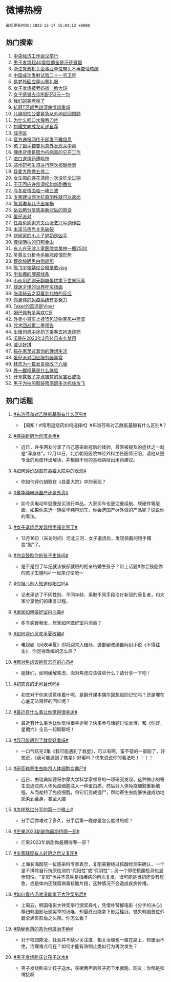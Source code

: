 # 微博热榜

`最后更新时间：2022-12-17 15:04:13 +0800`

## 热门搜索

1. [中央经济工作会议举行](https://m.weibo.cn/search?containerid=100103type%3D1%26t%3D10%26q%3D%23%E4%B8%AD%E5%A4%AE%E7%BB%8F%E6%B5%8E%E5%B7%A5%E4%BD%9C%E4%BC%9A%E8%AE%AE%E4%B8%BE%E8%A1%8C%23&stream_entry_id=51&isnewpage=1&extparam=seat%3D1%26pos%3D0%26c_type%3D51%26cate%3D10103%26dgr%3D0%26filter_type%3Drealtimehot%26display_time%3D1671260651%26pre_seqid%3D16712606519340187049196&luicode=10000011&lfid=106003type%253D25%2526t%253D3%2526disable_hot%253D1%2526filter_type%253Drealtimehot)
1. [男子发烧超40度脸部全是汗还冒烟](https://m.weibo.cn/search?containerid=100103type%3D1%26t%3D10%26q%3D%23%E7%94%B7%E5%AD%90%E5%8F%91%E7%83%A7%E8%B6%8540%E5%BA%A6%E8%84%B8%E9%83%A8%E5%85%A8%E6%98%AF%E6%B1%97%E8%BF%98%E5%86%92%E7%83%9F%23&stream_entry_id=31&isnewpage=1&extparam=seat%3D1%26dgr%3D0%26filter_type%3Drealtimehot%26q%3D%2523%25E7%2594%25B7%25E5%25AD%2590%25E5%258F%2591%25E7%2583%25A7%25E8%25B6%258540%25E5%25BA%25A6%25E8%2584%25B8%25E9%2583%25A8%25E5%2585%25A8%25E6%2598%25AF%25E6%25B1%2597%25E8%25BF%2598%25E5%2586%2592%25E7%2583%259F%2523%26flag%3D2%26lcate%3D5001%26pos%3D0%26band_rank%3D1%26c_type%3D31%26cate%3D5001%26realpos%3D1%26display_time%3D1671260651%26pre_seqid%3D16712606519340187049196&luicode=10000011&lfid=106003type%253D25%2526t%253D3%2526disable_hot%253D1%2526filter_type%253Drealtimehot)
1. [浙江党政机关企事业单位带头不再查验核酸](https://m.weibo.cn/search?containerid=100103type%3D1%26t%3D10%26q%3D%23%E6%B5%99%E6%B1%9F%E5%85%9A%E6%94%BF%E6%9C%BA%E5%85%B3%E4%BC%81%E4%BA%8B%E4%B8%9A%E5%8D%95%E4%BD%8D%E5%B8%A6%E5%A4%B4%E4%B8%8D%E5%86%8D%E6%9F%A5%E9%AA%8C%E6%A0%B8%E9%85%B8%23&stream_entry_id=31&isnewpage=1&extparam=seat%3D1%26dgr%3D0%26filter_type%3Drealtimehot%26q%3D%2523%25E6%25B5%2599%25E6%25B1%259F%25E5%2585%259A%25E6%2594%25BF%25E6%259C%25BA%25E5%2585%25B3%25E4%25BC%2581%25E4%25BA%258B%25E4%25B8%259A%25E5%258D%2595%25E4%25BD%258D%25E5%25B8%25A6%25E5%25A4%25B4%25E4%25B8%258D%25E5%2586%258D%25E6%259F%25A5%25E9%25AA%258C%25E6%25A0%25B8%25E9%2585%25B8%2523%26flag%3D1%26lcate%3D5001%26pos%3D1%26band_rank%3D2%26c_type%3D31%26cate%3D5001%26realpos%3D2%26display_time%3D1671260651%26pre_seqid%3D16712606519340187049196&luicode=10000011&lfid=106003type%253D25%2526t%253D3%2526disable_hot%253D1%2526filter_type%253Drealtimehot)
1. [中国成功发射试验二十一号卫星](https://m.weibo.cn/search?containerid=100103type%3D1%26t%3D10%26q%3D%23%E4%B8%AD%E5%9B%BD%E6%88%90%E5%8A%9F%E5%8F%91%E5%B0%84%E8%AF%95%E9%AA%8C%E4%BA%8C%E5%8D%81%E4%B8%80%E5%8F%B7%E5%8D%AB%E6%98%9F%23&stream_entry_id=31&isnewpage=1&extparam=seat%3D1%26dgr%3D0%26filter_type%3Drealtimehot%26q%3D%2523%25E4%25B8%25AD%25E5%259B%25BD%25E6%2588%2590%25E5%258A%259F%25E5%258F%2591%25E5%25B0%2584%25E8%25AF%2595%25E9%25AA%258C%25E4%25BA%258C%25E5%258D%2581%25E4%25B8%2580%25E5%258F%25B7%25E5%258D%25AB%25E6%2598%259F%2523%26flag%3D0%26lcate%3D5001%26pos%3D2%26band_rank%3D3%26c_type%3D31%26cate%3D5001%26realpos%3D3%26display_time%3D1671260651%26pre_seqid%3D16712606519340187049196&luicode=10000011&lfid=106003type%253D25%2526t%253D3%2526disable_hot%253D1%2526filter_type%253Drealtimehot)
1. [易梦玲回应穿山寨礼服](https://m.weibo.cn/search?containerid=100103type%3D1%26t%3D10%26q%3D%23%E6%98%93%E6%A2%A6%E7%8E%B2%E5%9B%9E%E5%BA%94%E7%A9%BF%E5%B1%B1%E5%AF%A8%E7%A4%BC%E6%9C%8D%23&stream_entry_id=31&isnewpage=1&extparam=seat%3D1%26dgr%3D0%26filter_type%3Drealtimehot%26q%3D%2523%25E6%2598%2593%25E6%25A2%25A6%25E7%258E%25B2%25E5%259B%259E%25E5%25BA%2594%25E7%25A9%25BF%25E5%25B1%25B1%25E5%25AF%25A8%25E7%25A4%25BC%25E6%259C%258D%2523%26flag%3D1%26lcate%3D5001%26pos%3D3%26band_rank%3D4%26c_type%3D31%26cate%3D5001%26realpos%3D4%26display_time%3D1671260651%26pre_seqid%3D16712606519340187049196&luicode=10000011&lfid=106003type%253D25%2526t%253D3%2526disable_hot%253D1%2526filter_type%253Drealtimehot)
1. [女子发烧被老妈摊一脸大饼](https://m.weibo.cn/search?containerid=100103type%3D1%26t%3D10%26q%3D%23%E5%A5%B3%E5%AD%90%E5%8F%91%E7%83%A7%E8%A2%AB%E8%80%81%E5%A6%88%E6%91%8A%E4%B8%80%E8%84%B8%E5%A4%A7%E9%A5%BC%23&stream_entry_id=31&isnewpage=1&extparam=seat%3D1%26dgr%3D0%26filter_type%3Drealtimehot%26q%3D%2523%25E5%25A5%25B3%25E5%25AD%2590%25E5%258F%2591%25E7%2583%25A7%25E8%25A2%25AB%25E8%2580%2581%25E5%25A6%2588%25E6%2591%258A%25E4%25B8%2580%25E8%2584%25B8%25E5%25A4%25A7%25E9%25A5%25BC%2523%26flag%3D0%26lcate%3D5001%26pos%3D4%26band_rank%3D5%26c_type%3D31%26cate%3D5001%26realpos%3D5%26display_time%3D1671260651%26pre_seqid%3D16712606519340187049196&luicode=10000011&lfid=106003type%253D25%2526t%253D3%2526disable_hot%253D1%2526filter_type%253Drealtimehot)
1. [女子感冒去诊所配药2元一包](https://m.weibo.cn/search?containerid=100103type%3D1%26t%3D10%26q%3D%23%E5%A5%B3%E5%AD%90%E6%84%9F%E5%86%92%E5%8E%BB%E8%AF%8A%E6%89%80%E9%85%8D%E8%8D%AF2%E5%85%83%E4%B8%80%E5%8C%85%23&stream_entry_id=31&isnewpage=1&extparam=seat%3D1%26dgr%3D0%26filter_type%3Drealtimehot%26q%3D%2523%25E5%25A5%25B3%25E5%25AD%2590%25E6%2584%259F%25E5%2586%2592%25E5%258E%25BB%25E8%25AF%258A%25E6%2589%2580%25E9%2585%258D%25E8%258D%25AF2%25E5%2585%2583%25E4%25B8%2580%25E5%258C%2585%2523%26flag%3D1%26lcate%3D5001%26pos%3D5%26band_rank%3D6%26c_type%3D31%26cate%3D5001%26realpos%3D6%26display_time%3D1671260651%26pre_seqid%3D16712606519340187049196&luicode=10000011&lfid=106003type%253D25%2526t%253D3%2526disable_hot%253D1%2526filter_type%253Drealtimehot)
1. [我们的美老嗲了](https://m.weibo.cn/search?containerid=100103type%3D1%26t%3D10%26q%3D%23%E6%88%91%E4%BB%AC%E7%9A%84%E7%BE%8E%E8%80%81%E5%97%B2%E4%BA%86%23&stream_entry_id=31&isnewpage=1&extparam=seat%3D1%26dgr%3D0%26adid%3D175261%26filter_type%3Drealtimehot%26q%3D%2523%25E6%2588%2591%25E4%25BB%25AC%25E7%259A%2584%25E7%25BE%258E%25E8%2580%2581%25E5%2597%25B2%25E4%25BA%2586%2523%26lcate%3D5001%26pos%3D6%26band_rank%3D7%26c_type%3D31%26topic_ad%3D1%26cate%3D5001%26display_time%3D1671260651%26pre_seqid%3D16712606519340187049196&luicode=10000011&lfid=106003type%253D25%2526t%253D3%2526disable_hot%253D1%2526filter_type%253Drealtimehot)
1. [抗原T区颜色越深病情越重吗](https://m.weibo.cn/search?containerid=100103type%3D1%26t%3D10%26q%3D%23%E6%8A%97%E5%8E%9FT%E5%8C%BA%E9%A2%9C%E8%89%B2%E8%B6%8A%E6%B7%B1%E7%97%85%E6%83%85%E8%B6%8A%E9%87%8D%E5%90%97%23&stream_entry_id=31&isnewpage=1&extparam=seat%3D1%26dgr%3D0%26filter_type%3Drealtimehot%26q%3D%2523%25E6%258A%2597%25E5%258E%259FT%25E5%258C%25BA%25E9%25A2%259C%25E8%2589%25B2%25E8%25B6%258A%25E6%25B7%25B1%25E7%2597%2585%25E6%2583%2585%25E8%25B6%258A%25E9%2587%258D%25E5%2590%2597%2523%26flag%3D1%26lcate%3D5001%26pos%3D7%26band_rank%3D7%26c_type%3D31%26cate%3D5001%26realpos%3D7%26display_time%3D1671260651%26pre_seqid%3D16712606519340187049196&luicode=10000011&lfid=106003type%253D25%2526t%253D3%2526disable_hot%253D1%2526filter_type%253Drealtimehot)
1. [儿媳阳性公婆紧急从外地赶回照顾](https://m.weibo.cn/search?containerid=100103type%3D1%26t%3D10%26q%3D%23%E5%84%BF%E5%AA%B3%E9%98%B3%E6%80%A7%E5%85%AC%E5%A9%86%E7%B4%A7%E6%80%A5%E4%BB%8E%E5%A4%96%E5%9C%B0%E8%B5%B6%E5%9B%9E%E7%85%A7%E9%A1%BE%23&stream_entry_id=31&isnewpage=1&extparam=seat%3D1%26dgr%3D0%26filter_type%3Drealtimehot%26q%3D%2523%25E5%2584%25BF%25E5%25AA%25B3%25E9%2598%25B3%25E6%2580%25A7%25E5%2585%25AC%25E5%25A9%2586%25E7%25B4%25A7%25E6%2580%25A5%25E4%25BB%258E%25E5%25A4%2596%25E5%259C%25B0%25E8%25B5%25B6%25E5%259B%259E%25E7%2585%25A7%25E9%25A1%25BE%2523%26flag%3D2%26lcate%3D5001%26pos%3D8%26band_rank%3D8%26c_type%3D31%26cate%3D5001%26realpos%3D8%26display_time%3D1671260651%26pre_seqid%3D16712606519340187049196&luicode=10000011&lfid=106003type%253D25%2526t%253D3%2526disable_hot%253D1%2526filter_type%253Drealtimehot)
1. [为什么咽口水像吞刀片](https://m.weibo.cn/search?containerid=100103type%3D1%26t%3D10%26q%3D%23%E4%B8%BA%E4%BB%80%E4%B9%88%E5%92%BD%E5%8F%A3%E6%B0%B4%E5%83%8F%E5%90%9E%E5%88%80%E7%89%87%23&stream_entry_id=31&isnewpage=1&extparam=seat%3D1%26dgr%3D0%26filter_type%3Drealtimehot%26q%3D%2523%25E4%25B8%25BA%25E4%25BB%2580%25E4%25B9%2588%25E5%2592%25BD%25E5%258F%25A3%25E6%25B0%25B4%25E5%2583%258F%25E5%2590%259E%25E5%2588%2580%25E7%2589%2587%2523%26flag%3D2%26lcate%3D5001%26pos%3D9%26band_rank%3D9%26c_type%3D31%26cate%3D5001%26realpos%3D9%26display_time%3D1671260651%26pre_seqid%3D16712606519340187049196&luicode=10000011&lfid=106003type%253D25%2526t%253D3%2526disable_hot%253D1%2526filter_type%253Drealtimehot)
1. [刘耀文向成龙毛遂自荐](https://m.weibo.cn/search?containerid=100103type%3D1%26t%3D10%26q%3D%23%E5%88%98%E8%80%80%E6%96%87%E5%90%91%E6%88%90%E9%BE%99%E6%AF%9B%E9%81%82%E8%87%AA%E8%8D%90%23&stream_entry_id=31&isnewpage=1&extparam=seat%3D1%26dgr%3D0%26filter_type%3Drealtimehot%26q%3D%2523%25E5%2588%2598%25E8%2580%2580%25E6%2596%2587%25E5%2590%2591%25E6%2588%2590%25E9%25BE%2599%25E6%25AF%259B%25E9%2581%2582%25E8%2587%25AA%25E8%258D%2590%2523%26flag%3D1%26lcate%3D5001%26pos%3D10%26band_rank%3D10%26c_type%3D31%26cate%3D5001%26realpos%3D10%26display_time%3D1671260651%26pre_seqid%3D16712606519340187049196&luicode=10000011&lfid=106003type%253D25%2526t%253D3%2526disable_hot%253D1%2526filter_type%253Drealtimehot)
1. [成华区](https://m.weibo.cn/search?containerid=100103type%3D1%26t%3D10%26q%3D%23%E6%88%90%E5%8D%8E%E5%8C%BA%23&stream_entry_id=31&isnewpage=1&extparam=seat%3D1%26dgr%3D0%26filter_type%3Drealtimehot%26q%3D%2523%25E6%2588%2590%25E5%258D%258E%25E5%258C%25BA%2523%26flag%3D2%26lcate%3D5001%26pos%3D11%26band_rank%3D11%26c_type%3D31%26cate%3D5001%26realpos%3D11%26display_time%3D1671260651%26pre_seqid%3D16712606519340187049196&luicode=10000011&lfid=106003type%253D25%2526t%253D3%2526disable_hot%253D1%2526filter_type%253Drealtimehot)
1. [官方通报网传干部发不雅信息](https://m.weibo.cn/search?containerid=100103type%3D1%26t%3D10%26q%3D%23%E5%AE%98%E6%96%B9%E9%80%9A%E6%8A%A5%E7%BD%91%E4%BC%A0%E5%B9%B2%E9%83%A8%E5%8F%91%E4%B8%8D%E9%9B%85%E4%BF%A1%E6%81%AF%23&stream_entry_id=31&isnewpage=1&extparam=seat%3D1%26dgr%3D0%26filter_type%3Drealtimehot%26q%3D%2523%25E5%25AE%2598%25E6%2596%25B9%25E9%2580%259A%25E6%258A%25A5%25E7%25BD%2591%25E4%25BC%25A0%25E5%25B9%25B2%25E9%2583%25A8%25E5%258F%2591%25E4%25B8%258D%25E9%259B%2585%25E4%25BF%25A1%25E6%2581%25AF%2523%26flag%3D0%26lcate%3D5001%26pos%3D12%26band_rank%3D12%26c_type%3D31%26cate%3D5001%26realpos%3D12%26display_time%3D1671260651%26pre_seqid%3D16712606519340187049196&luicode=10000011&lfid=106003type%253D25%2526t%253D3%2526disable_hot%253D1%2526filter_type%253Drealtimehot)
1. [孩子银手镯变色意外发现汞中毒](https://m.weibo.cn/search?containerid=100103type%3D1%26t%3D10%26q%3D%23%E5%AD%A9%E5%AD%90%E9%93%B6%E6%89%8B%E9%95%AF%E5%8F%98%E8%89%B2%E6%84%8F%E5%A4%96%E5%8F%91%E7%8E%B0%E6%B1%9E%E4%B8%AD%E6%AF%92%23&stream_entry_id=31&isnewpage=1&extparam=seat%3D1%26dgr%3D0%26filter_type%3Drealtimehot%26q%3D%2523%25E5%25AD%25A9%25E5%25AD%2590%25E9%2593%25B6%25E6%2589%258B%25E9%2595%25AF%25E5%258F%2598%25E8%2589%25B2%25E6%2584%258F%25E5%25A4%2596%25E5%258F%2591%25E7%258E%25B0%25E6%25B1%259E%25E4%25B8%25AD%25E6%25AF%2592%2523%26flag%3D1%26lcate%3D5001%26pos%3D13%26band_rank%3D13%26c_type%3D31%26cate%3D5001%26realpos%3D13%26display_time%3D1671260651%26pre_seqid%3D16712606519340187049196&luicode=10000011&lfid=106003type%253D25%2526t%253D3%2526disable_hot%253D1%2526filter_type%253Drealtimehot)
1. [腰疼背疼是因为抗病毒的它在工作](https://m.weibo.cn/search?containerid=100103type%3D1%26t%3D10%26q%3D%23%E8%85%B0%E7%96%BC%E8%83%8C%E7%96%BC%E6%98%AF%E5%9B%A0%E4%B8%BA%E6%8A%97%E7%97%85%E6%AF%92%E7%9A%84%E5%AE%83%E5%9C%A8%E5%B7%A5%E4%BD%9C%23&stream_entry_id=31&isnewpage=1&extparam=seat%3D1%26dgr%3D0%26filter_type%3Drealtimehot%26q%3D%2523%25E8%2585%25B0%25E7%2596%25BC%25E8%2583%258C%25E7%2596%25BC%25E6%2598%25AF%25E5%259B%25A0%25E4%25B8%25BA%25E6%258A%2597%25E7%2597%2585%25E6%25AF%2592%25E7%259A%2584%25E5%25AE%2583%25E5%259C%25A8%25E5%25B7%25A5%25E4%25BD%259C%2523%26flag%3D0%26lcate%3D5001%26pos%3D14%26band_rank%3D14%26c_type%3D31%26cate%3D5001%26realpos%3D14%26display_time%3D1671260651%26pre_seqid%3D16712606519340187049196&luicode=10000011&lfid=106003type%253D25%2526t%253D3%2526disable_hot%253D1%2526filter_type%253Drealtimehot)
1. [进口退烧药遭哄抢](https://m.weibo.cn/search?containerid=100103type%3D1%26t%3D10%26q%3D%23%E8%BF%9B%E5%8F%A3%E9%80%80%E7%83%A7%E8%8D%AF%E9%81%AD%E5%93%84%E6%8A%A2%23&stream_entry_id=31&isnewpage=1&extparam=seat%3D1%26dgr%3D0%26filter_type%3Drealtimehot%26q%3D%2523%25E8%25BF%259B%25E5%258F%25A3%25E9%2580%2580%25E7%2583%25A7%25E8%258D%25AF%25E9%2581%25AD%25E5%2593%2584%25E6%258A%25A2%2523%26flag%3D0%26lcate%3D5001%26pos%3D15%26band_rank%3D15%26c_type%3D31%26cate%3D5001%26realpos%3D15%26display_time%3D1671260651%26pre_seqid%3D16712606519340187049196&luicode=10000011&lfid=106003type%253D25%2526t%253D3%2526disable_hot%253D1%2526filter_type%253Drealtimehot)
1. [郑州研考生须进行两次核酸检测](https://m.weibo.cn/search?containerid=100103type%3D1%26t%3D10%26q%3D%23%E9%83%91%E5%B7%9E%E7%A0%94%E8%80%83%E7%94%9F%E9%A1%BB%E8%BF%9B%E8%A1%8C%E4%B8%A4%E6%AC%A1%E6%A0%B8%E9%85%B8%E6%A3%80%E6%B5%8B%23&stream_entry_id=31&isnewpage=1&extparam=seat%3D1%26dgr%3D0%26filter_type%3Drealtimehot%26q%3D%2523%25E9%2583%2591%25E5%25B7%259E%25E7%25A0%2594%25E8%2580%2583%25E7%2594%259F%25E9%25A1%25BB%25E8%25BF%259B%25E8%25A1%258C%25E4%25B8%25A4%25E6%25AC%25A1%25E6%25A0%25B8%25E9%2585%25B8%25E6%25A3%2580%25E6%25B5%258B%2523%26flag%3D1%26lcate%3D5001%26pos%3D16%26band_rank%3D16%26c_type%3D31%26cate%3D5001%26realpos%3D16%26display_time%3D1671260651%26pre_seqid%3D16712606519340187049196&luicode=10000011&lfid=106003type%253D25%2526t%253D3%2526disable_hot%253D1%2526filter_type%253Drealtimehot)
1. [县委大院做五休二](https://m.weibo.cn/search?containerid=100103type%3D1%26t%3D10%26q%3D%23%E5%8E%BF%E5%A7%94%E5%A4%A7%E9%99%A2%E5%81%9A%E4%BA%94%E4%BC%91%E4%BA%8C%23&stream_entry_id=31&isnewpage=1&extparam=seat%3D1%26dgr%3D0%26filter_type%3Drealtimehot%26q%3D%2523%25E5%258E%25BF%25E5%25A7%2594%25E5%25A4%25A7%25E9%2599%25A2%25E5%2581%259A%25E4%25BA%2594%25E4%25BC%2591%25E4%25BA%258C%2523%26flag%3D0%26lcate%3D5001%26pos%3D17%26band_rank%3D17%26c_type%3D31%26cate%3D5001%26realpos%3D17%26display_time%3D1671260651%26pre_seqid%3D16712606519340187049196&luicode=10000011&lfid=106003type%253D25%2526t%253D3%2526disable_hot%253D1%2526filter_type%253Drealtimehot)
1. [女生囤的连花清瘟一次没吃全过期](https://m.weibo.cn/search?containerid=100103type%3D1%26t%3D10%26q%3D%23%E5%A5%B3%E7%94%9F%E5%9B%A4%E7%9A%84%E8%BF%9E%E8%8A%B1%E6%B8%85%E7%98%9F%E4%B8%80%E6%AC%A1%E6%B2%A1%E5%90%83%E5%85%A8%E8%BF%87%E6%9C%9F%23&stream_entry_id=31&isnewpage=1&extparam=seat%3D1%26dgr%3D0%26filter_type%3Drealtimehot%26q%3D%2523%25E5%25A5%25B3%25E7%2594%259F%25E5%259B%25A4%25E7%259A%2584%25E8%25BF%259E%25E8%258A%25B1%25E6%25B8%2585%25E7%2598%259F%25E4%25B8%2580%25E6%25AC%25A1%25E6%25B2%25A1%25E5%2590%2583%25E5%2585%25A8%25E8%25BF%2587%25E6%259C%259F%2523%26flag%3D2%26lcate%3D5001%26pos%3D18%26band_rank%3D18%26c_type%3D31%26cate%3D5001%26realpos%3D18%26display_time%3D1671260651%26pre_seqid%3D16712606519340187049196&luicode=10000011&lfid=106003type%253D25%2526t%253D3%2526disable_hot%253D1%2526filter_type%253Drealtimehot)
1. [于正回应许凯谭松韵新剧番位](https://m.weibo.cn/search?containerid=100103type%3D1%26t%3D10%26q%3D%23%E4%BA%8E%E6%AD%A3%E5%9B%9E%E5%BA%94%E8%AE%B8%E5%87%AF%E8%B0%AD%E6%9D%BE%E9%9F%B5%E6%96%B0%E5%89%A7%E7%95%AA%E4%BD%8D%23&stream_entry_id=31&isnewpage=1&extparam=seat%3D1%26dgr%3D0%26filter_type%3Drealtimehot%26q%3D%2523%25E4%25BA%258E%25E6%25AD%25A3%25E5%259B%259E%25E5%25BA%2594%25E8%25AE%25B8%25E5%2587%25AF%25E8%25B0%25AD%25E6%259D%25BE%25E9%259F%25B5%25E6%2596%25B0%25E5%2589%25A7%25E7%2595%25AA%25E4%25BD%258D%2523%26flag%3D0%26lcate%3D5001%26pos%3D19%26band_rank%3D19%26c_type%3D31%26cate%3D5001%26realpos%3D19%26display_time%3D1671260651%26pre_seqid%3D16712606519340187049196&luicode=10000011&lfid=106003type%253D25%2526t%253D3%2526disable_hot%253D1%2526filter_type%253Drealtimehot)
1. [今冬疫情面临一峰三波](https://m.weibo.cn/search?containerid=100103type%3D1%26t%3D10%26q%3D%23%E4%BB%8A%E5%86%AC%E7%96%AB%E6%83%85%E9%9D%A2%E4%B8%B4%E4%B8%80%E5%B3%B0%E4%B8%89%E6%B3%A2%23&stream_entry_id=31&isnewpage=1&extparam=seat%3D1%26dgr%3D0%26filter_type%3Drealtimehot%26q%3D%2523%25E4%25BB%258A%25E5%2586%25AC%25E7%2596%25AB%25E6%2583%2585%25E9%259D%25A2%25E4%25B8%25B4%25E4%25B8%2580%25E5%25B3%25B0%25E4%25B8%2589%25E6%25B3%25A2%2523%26flag%3D1%26lcate%3D5001%26pos%3D20%26band_rank%3D20%26c_type%3D31%26cate%3D5001%26realpos%3D20%26display_time%3D1671260651%26pre_seqid%3D16712606519340187049196&luicode=10000011&lfid=106003type%253D25%2526t%253D3%2526disable_hot%253D1%2526filter_type%253Drealtimehot)
1. [专家建议两次抗原阴性就可以返岗](https://m.weibo.cn/search?containerid=100103type%3D1%26t%3D10%26q%3D%23%E4%B8%93%E5%AE%B6%E5%BB%BA%E8%AE%AE%E4%B8%A4%E6%AC%A1%E6%8A%97%E5%8E%9F%E9%98%B4%E6%80%A7%E5%B0%B1%E5%8F%AF%E4%BB%A5%E8%BF%94%E5%B2%97%23&stream_entry_id=31&isnewpage=1&extparam=seat%3D1%26dgr%3D0%26filter_type%3Drealtimehot%26q%3D%2523%25E4%25B8%2593%25E5%25AE%25B6%25E5%25BB%25BA%25E8%25AE%25AE%25E4%25B8%25A4%25E6%25AC%25A1%25E6%258A%2597%25E5%258E%259F%25E9%2598%25B4%25E6%2580%25A7%25E5%25B0%25B1%25E5%258F%25AF%25E4%25BB%25A5%25E8%25BF%2594%25E5%25B2%2597%2523%26flag%3D0%26lcate%3D5001%26pos%3D21%26band_rank%3D21%26c_type%3D31%26cate%3D5001%26realpos%3D21%26display_time%3D1671260651%26pre_seqid%3D16712606519340187049196&luicode=10000011&lfid=106003type%253D25%2526t%253D3%2526disable_hot%253D1%2526filter_type%253Drealtimehot)
1. [陈慧琳与儿子出车祸](https://m.weibo.cn/search?containerid=100103type%3D1%26t%3D10%26q%3D%23%E9%99%88%E6%85%A7%E7%90%B3%E4%B8%8E%E5%84%BF%E5%AD%90%E5%87%BA%E8%BD%A6%E7%A5%B8%23&stream_entry_id=31&isnewpage=1&extparam=seat%3D1%26dgr%3D0%26filter_type%3Drealtimehot%26q%3D%2523%25E9%2599%2588%25E6%2585%25A7%25E7%2590%25B3%25E4%25B8%258E%25E5%2584%25BF%25E5%25AD%2590%25E5%2587%25BA%25E8%25BD%25A6%25E7%25A5%25B8%2523%26flag%3D2%26lcate%3D5001%26pos%3D22%26band_rank%3D22%26c_type%3D31%26cate%3D5001%26realpos%3D22%26display_time%3D1671260651%26pre_seqid%3D16712606519340187049196&luicode=10000011&lfid=106003type%253D25%2526t%253D3%2526disable_hot%253D1%2526filter_type%253Drealtimehot)
1. [岳云鹏分享感染新冠后的感受](https://m.weibo.cn/search?containerid=100103type%3D1%26t%3D10%26q%3D%23%E5%B2%B3%E4%BA%91%E9%B9%8F%E5%88%86%E4%BA%AB%E6%84%9F%E6%9F%93%E6%96%B0%E5%86%A0%E5%90%8E%E7%9A%84%E6%84%9F%E5%8F%97%23&stream_entry_id=31&isnewpage=1&extparam=seat%3D1%26dgr%3D0%26filter_type%3Drealtimehot%26q%3D%2523%25E5%25B2%25B3%25E4%25BA%2591%25E9%25B9%258F%25E5%2588%2586%25E4%25BA%25AB%25E6%2584%259F%25E6%259F%2593%25E6%2596%25B0%25E5%2586%25A0%25E5%2590%258E%25E7%259A%2584%25E6%2584%259F%25E5%258F%2597%2523%26flag%3D0%26lcate%3D5001%26pos%3D23%26band_rank%3D23%26c_type%3D31%26cate%3D5001%26realpos%3D23%26display_time%3D1671260651%26pre_seqid%3D16712606519340187049196&luicode=10000011&lfid=106003type%253D25%2526t%253D3%2526disable_hot%253D1%2526filter_type%253Drealtimehot)
1. [蛋仔派对](https://m.weibo.cn/search?containerid=100103type%3D1%26t%3D10%26q%3D%E8%9B%8B%E4%BB%94%E6%B4%BE%E5%AF%B9&stream_entry_id=31&isnewpage=1&extparam=seat%3D1%26dgr%3D0%26filter_type%3Drealtimehot%26q%3D%25E8%259B%258B%25E4%25BB%2594%25E6%25B4%25BE%25E5%25AF%25B9%26flag%3D0%26lcate%3D5001%26pos%3D24%26band_rank%3D24%26c_type%3D31%26cate%3D5001%26realpos%3D24%26display_time%3D1671260651%26pre_seqid%3D16712606519340187049196&luicode=10000011&lfid=106003type%253D25%2526t%253D3%2526disable_hot%253D1%2526filter_type%253Drealtimehot)
1. [任嘉伦感谢方文山张艺兴写词作曲](https://m.weibo.cn/search?containerid=100103type%3D1%26t%3D10%26q%3D%23%E4%BB%BB%E5%98%89%E4%BC%A6%E6%84%9F%E8%B0%A2%E6%96%B9%E6%96%87%E5%B1%B1%E5%BC%A0%E8%89%BA%E5%85%B4%E5%86%99%E8%AF%8D%E4%BD%9C%E6%9B%B2%23&stream_entry_id=31&isnewpage=1&extparam=seat%3D1%26dgr%3D0%26filter_type%3Drealtimehot%26q%3D%2523%25E4%25BB%25BB%25E5%2598%2589%25E4%25BC%25A6%25E6%2584%259F%25E8%25B0%25A2%25E6%2596%25B9%25E6%2596%2587%25E5%25B1%25B1%25E5%25BC%25A0%25E8%2589%25BA%25E5%2585%25B4%25E5%2586%2599%25E8%25AF%258D%25E4%25BD%259C%25E6%259B%25B2%2523%26flag%3D0%26lcate%3D5001%26pos%3D25%26band_rank%3D25%26c_type%3D31%26cate%3D5001%26realpos%3D25%26display_time%3D1671260651%26pre_seqid%3D16712606519340187049196&luicode=10000011&lfid=106003type%253D25%2526t%253D3%2526disable_hot%253D1%2526filter_type%253Drealtimehot)
1. [本泽马德尚关系破裂](https://m.weibo.cn/search?containerid=100103type%3D1%26t%3D10%26q%3D%23%E6%9C%AC%E6%B3%BD%E9%A9%AC%E5%BE%B7%E5%B0%9A%E5%85%B3%E7%B3%BB%E7%A0%B4%E8%A3%82%23&stream_entry_id=31&isnewpage=1&extparam=seat%3D1%26dgr%3D0%26filter_type%3Drealtimehot%26q%3D%2523%25E6%259C%25AC%25E6%25B3%25BD%25E9%25A9%25AC%25E5%25BE%25B7%25E5%25B0%259A%25E5%2585%25B3%25E7%25B3%25BB%25E7%25A0%25B4%25E8%25A3%2582%2523%26flag%3D0%26lcate%3D5001%26pos%3D26%26band_rank%3D26%26c_type%3D31%26cate%3D5001%26realpos%3D26%26display_time%3D1671260651%26pre_seqid%3D16712606519340187049196&luicode=10000011&lfid=106003type%253D25%2526t%253D3%2526disable_hot%253D1%2526filter_type%253Drealtimehot)
1. [财阀家的小儿子奶奶是凶手](https://m.weibo.cn/search?containerid=100103type%3D1%26t%3D10%26q%3D%23%E8%B4%A2%E9%98%80%E5%AE%B6%E7%9A%84%E5%B0%8F%E5%84%BF%E5%AD%90%E5%A5%B6%E5%A5%B6%E6%98%AF%E5%87%B6%E6%89%8B%23&stream_entry_id=31&isnewpage=1&extparam=seat%3D1%26dgr%3D0%26filter_type%3Drealtimehot%26q%3D%2523%25E8%25B4%25A2%25E9%2598%2580%25E5%25AE%25B6%25E7%259A%2584%25E5%25B0%258F%25E5%2584%25BF%25E5%25AD%2590%25E5%25A5%25B6%25E5%25A5%25B6%25E6%2598%25AF%25E5%2587%25B6%25E6%2589%258B%2523%26flag%3D0%26lcate%3D5001%26pos%3D27%26band_rank%3D27%26c_type%3D31%26cate%3D5001%26realpos%3D27%26display_time%3D1671260651%26pre_seqid%3D16712606519340187049196&luicode=10000011&lfid=106003type%253D25%2526t%253D3%2526disable_hot%253D1%2526filter_type%253Drealtimehot)
1. [龚俊晒拍的日照金山](https://m.weibo.cn/search?containerid=100103type%3D1%26t%3D10%26q%3D%23%E9%BE%9A%E4%BF%8A%E6%99%92%E6%8B%8D%E7%9A%84%E6%97%A5%E7%85%A7%E9%87%91%E5%B1%B1%23&stream_entry_id=31&isnewpage=1&extparam=seat%3D1%26dgr%3D0%26filter_type%3Drealtimehot%26q%3D%2523%25E9%25BE%259A%25E4%25BF%258A%25E6%2599%2592%25E6%258B%258D%25E7%259A%2584%25E6%2597%25A5%25E7%2585%25A7%25E9%2587%2591%25E5%25B1%25B1%2523%26flag%3D1%26lcate%3D5001%26pos%3D28%26band_rank%3D28%26c_type%3D31%26cate%3D5001%26realpos%3D28%26display_time%3D1671260651%26pre_seqid%3D16712606519340187049196&luicode=10000011&lfid=106003type%253D25%2526t%253D3%2526disable_hot%253D1%2526filter_type%253Drealtimehot)
1. [有人在天津儿童医院卖美林一瓶2500](https://m.weibo.cn/search?containerid=100103type%3D1%26t%3D10%26q%3D%23%E6%9C%89%E4%BA%BA%E5%9C%A8%E5%A4%A9%E6%B4%A5%E5%84%BF%E7%AB%A5%E5%8C%BB%E9%99%A2%E5%8D%96%E7%BE%8E%E6%9E%97%E4%B8%80%E7%93%B62500%23&stream_entry_id=31&isnewpage=1&extparam=seat%3D1%26dgr%3D0%26filter_type%3Drealtimehot%26q%3D%2523%25E6%259C%2589%25E4%25BA%25BA%25E5%259C%25A8%25E5%25A4%25A9%25E6%25B4%25A5%25E5%2584%25BF%25E7%25AB%25A5%25E5%258C%25BB%25E9%2599%25A2%25E5%258D%2596%25E7%25BE%258E%25E6%259E%2597%25E4%25B8%2580%25E7%2593%25B62500%2523%26flag%3D1%26lcate%3D5001%26pos%3D29%26band_rank%3D29%26c_type%3D31%26cate%3D5001%26realpos%3D29%26display_time%3D1671260651%26pre_seqid%3D16712606519340187049196&luicode=10000011&lfid=106003type%253D25%2526t%253D3%2526disable_hot%253D1%2526filter_type%253Drealtimehot)
1. [吴尊友分析今冬新冠疫情形势](https://m.weibo.cn/search?containerid=100103type%3D1%26t%3D10%26q%3D%23%E5%90%B4%E5%B0%8A%E5%8F%8B%E5%88%86%E6%9E%90%E4%BB%8A%E5%86%AC%E6%96%B0%E5%86%A0%E7%96%AB%E6%83%85%E5%BD%A2%E5%8A%BF%23&stream_entry_id=31&isnewpage=1&extparam=seat%3D1%26dgr%3D0%26filter_type%3Drealtimehot%26q%3D%2523%25E5%2590%25B4%25E5%25B0%258A%25E5%258F%258B%25E5%2588%2586%25E6%259E%2590%25E4%25BB%258A%25E5%2586%25AC%25E6%2596%25B0%25E5%2586%25A0%25E7%2596%25AB%25E6%2583%2585%25E5%25BD%25A2%25E5%258A%25BF%2523%26flag%3D1%26lcate%3D5001%26pos%3D30%26band_rank%3D30%26c_type%3D31%26cate%3D5001%26realpos%3D30%26display_time%3D1671260651%26pre_seqid%3D16712606519340187049196&luicode=10000011&lfid=106003type%253D25%2526t%253D3%2526disable_hot%253D1%2526filter_type%253Drealtimehot)
1. [蔡徐坤晒黑白侧颜照](https://m.weibo.cn/search?containerid=100103type%3D1%26t%3D10%26q%3D%23%E8%94%A1%E5%BE%90%E5%9D%A4%E6%99%92%E9%BB%91%E7%99%BD%E4%BE%A7%E9%A2%9C%E7%85%A7%23&stream_entry_id=31&isnewpage=1&extparam=seat%3D1%26dgr%3D0%26filter_type%3Drealtimehot%26q%3D%2523%25E8%2594%25A1%25E5%25BE%2590%25E5%259D%25A4%25E6%2599%2592%25E9%25BB%2591%25E7%2599%25BD%25E4%25BE%25A7%25E9%25A2%259C%25E7%2585%25A7%2523%26flag%3D1%26lcate%3D5001%26pos%3D31%26band_rank%3D31%26c_type%3D31%26cate%3D5001%26realpos%3D31%26display_time%3D1671260651%26pre_seqid%3D16712606519340187049196&luicode=10000011&lfid=106003type%253D25%2526t%253D3%2526disable_hot%253D1%2526filter_type%253Drealtimehot)
1. [陈飞宇张婧仪合唱录歌vlog](https://m.weibo.cn/search?containerid=100103type%3D1%26t%3D10%26q%3D%23%E9%99%88%E9%A3%9E%E5%AE%87%E5%BC%A0%E5%A9%A7%E4%BB%AA%E5%90%88%E5%94%B1%E5%BD%95%E6%AD%8Cvlog%23&stream_entry_id=31&isnewpage=1&extparam=seat%3D1%26dgr%3D0%26filter_type%3Drealtimehot%26q%3D%2523%25E9%2599%2588%25E9%25A3%259E%25E5%25AE%2587%25E5%25BC%25A0%25E5%25A9%25A7%25E4%25BB%25AA%25E5%2590%2588%25E5%2594%25B1%25E5%25BD%2595%25E6%25AD%258Cvlog%2523%26flag%3D0%26lcate%3D5001%26pos%3D32%26band_rank%3D32%26c_type%3D31%26cate%3D5001%26realpos%3D32%26display_time%3D1671260651%26pre_seqid%3D16712606519340187049196&luicode=10000011&lfid=106003type%253D25%2526t%253D3%2526disable_hot%253D1%2526filter_type%253Drealtimehot)
1. [申有娜的腰部线条](https://m.weibo.cn/search?containerid=100103type%3D1%26t%3D10%26q%3D%23%E7%94%B3%E6%9C%89%E5%A8%9C%E7%9A%84%E8%85%B0%E9%83%A8%E7%BA%BF%E6%9D%A1%23&stream_entry_id=31&isnewpage=1&extparam=seat%3D1%26dgr%3D0%26filter_type%3Drealtimehot%26q%3D%2523%25E7%2594%25B3%25E6%259C%2589%25E5%25A8%259C%25E7%259A%2584%25E8%2585%25B0%25E9%2583%25A8%25E7%25BA%25BF%25E6%259D%25A1%2523%26flag%3D0%26lcate%3D5001%26pos%3D33%26band_rank%3D33%26c_type%3D31%26cate%3D5001%26realpos%3D33%26display_time%3D1671260651%26pre_seqid%3D16712606519340187049196&luicode=10000011&lfid=106003type%253D25%2526t%253D3%2526disable_hot%253D1%2526filter_type%253Drealtimehot)
1. [小伙用武则天翻糖蛋糕拿下世界冠军](https://m.weibo.cn/search?containerid=100103type%3D1%26t%3D10%26q%3D%23%E5%B0%8F%E4%BC%99%E7%94%A8%E6%AD%A6%E5%88%99%E5%A4%A9%E7%BF%BB%E7%B3%96%E8%9B%8B%E7%B3%95%E6%8B%BF%E4%B8%8B%E4%B8%96%E7%95%8C%E5%86%A0%E5%86%9B%23&stream_entry_id=31&isnewpage=1&extparam=seat%3D1%26dgr%3D0%26filter_type%3Drealtimehot%26q%3D%2523%25E5%25B0%258F%25E4%25BC%2599%25E7%2594%25A8%25E6%25AD%25A6%25E5%2588%2599%25E5%25A4%25A9%25E7%25BF%25BB%25E7%25B3%2596%25E8%259B%258B%25E7%25B3%2595%25E6%258B%25BF%25E4%25B8%258B%25E4%25B8%2596%25E7%2595%258C%25E5%2586%25A0%25E5%2586%259B%2523%26flag%3D0%26lcate%3D5001%26pos%3D34%26band_rank%3D34%26c_type%3D31%26cate%3D5001%26realpos%3D34%26display_time%3D1671260651%26pre_seqid%3D16712606519340187049196&luicode=10000011&lfid=106003type%253D25%2526t%253D3%2526disable_hot%253D1%2526filter_type%253Drealtimehot)
1. [球迷才懂的世界杯名场面](https://m.weibo.cn/search?containerid=100103type%3D1%26t%3D10%26q%3D%23%E7%90%83%E8%BF%B7%E6%89%8D%E6%87%82%E7%9A%84%E4%B8%96%E7%95%8C%E6%9D%AF%E5%90%8D%E5%9C%BA%E9%9D%A2%23&stream_entry_id=31&isnewpage=1&extparam=seat%3D1%26dgr%3D0%26filter_type%3Drealtimehot%26q%3D%2523%25E7%2590%2583%25E8%25BF%25B7%25E6%2589%258D%25E6%2587%2582%25E7%259A%2584%25E4%25B8%2596%25E7%2595%258C%25E6%259D%25AF%25E5%2590%258D%25E5%259C%25BA%25E9%259D%25A2%2523%26flag%3D1%26lcate%3D5001%26pos%3D35%26band_rank%3D35%26c_type%3D31%26cate%3D5001%26realpos%3D35%26display_time%3D1671260651%26pre_seqid%3D16712606519340187049196&luicode=10000011&lfid=106003type%253D25%2526t%253D3%2526disable_hot%253D1%2526filter_type%253Drealtimehot)
1. [张凌赫云之羽看到代拍的反应](https://m.weibo.cn/search?containerid=100103type%3D1%26t%3D10%26q%3D%23%E5%BC%A0%E5%87%8C%E8%B5%AB%E4%BA%91%E4%B9%8B%E7%BE%BD%E7%9C%8B%E5%88%B0%E4%BB%A3%E6%8B%8D%E7%9A%84%E5%8F%8D%E5%BA%94%23&stream_entry_id=31&isnewpage=1&extparam=seat%3D1%26dgr%3D0%26filter_type%3Drealtimehot%26q%3D%2523%25E5%25BC%25A0%25E5%2587%258C%25E8%25B5%25AB%25E4%25BA%2591%25E4%25B9%258B%25E7%25BE%25BD%25E7%259C%258B%25E5%2588%25B0%25E4%25BB%25A3%25E6%258B%258D%25E7%259A%2584%25E5%258F%258D%25E5%25BA%2594%2523%26flag%3D1%26lcate%3D5001%26pos%3D36%26band_rank%3D36%26c_type%3D31%26cate%3D5001%26realpos%3D36%26display_time%3D1671260651%26pre_seqid%3D16712606519340187049196&luicode=10000011&lfid=106003type%253D25%2526t%253D3%2526disable_hot%253D1%2526filter_type%253Drealtimehot)
1. [你身体的免疫系统有多努力](https://m.weibo.cn/search?containerid=100103type%3D1%26t%3D10%26q%3D%23%E4%BD%A0%E8%BA%AB%E4%BD%93%E7%9A%84%E5%85%8D%E7%96%AB%E7%B3%BB%E7%BB%9F%E6%9C%89%E5%A4%9A%E5%8A%AA%E5%8A%9B%23&stream_entry_id=31&isnewpage=1&extparam=seat%3D1%26dgr%3D0%26filter_type%3Drealtimehot%26q%3D%2523%25E4%25BD%25A0%25E8%25BA%25AB%25E4%25BD%2593%25E7%259A%2584%25E5%2585%258D%25E7%2596%25AB%25E7%25B3%25BB%25E7%25BB%259F%25E6%259C%2589%25E5%25A4%259A%25E5%258A%25AA%25E5%258A%259B%2523%26flag%3D0%26lcate%3D5001%26pos%3D37%26band_rank%3D37%26c_type%3D31%26cate%3D5001%26realpos%3D37%26display_time%3D1671260651%26pre_seqid%3D16712606519340187049196&luicode=10000011&lfid=106003type%253D25%2526t%253D3%2526disable_hot%253D1%2526filter_type%253Drealtimehot)
1. [Faker的首选是Viper](https://m.weibo.cn/search?containerid=100103type%3D1%26t%3D10%26q%3D%23Faker%E7%9A%84%E9%A6%96%E9%80%89%E6%98%AFViper%23&stream_entry_id=31&isnewpage=1&extparam=seat%3D1%26dgr%3D0%26filter_type%3Drealtimehot%26q%3D%2523Faker%25E7%259A%2584%25E9%25A6%2596%25E9%2580%2589%25E6%2598%25AFViper%2523%26flag%3D0%26lcate%3D5001%26pos%3D38%26band_rank%3D38%26c_type%3D31%26cate%3D5001%26realpos%3D38%26display_time%3D1671260651%26pre_seqid%3D16712606519340187049196&luicode=10000011&lfid=106003type%253D25%2526t%253D3%2526disable_hot%253D1%2526filter_type%253Drealtimehot)
1. [姆巴佩有多喜欢C罗](https://m.weibo.cn/search?containerid=100103type%3D1%26t%3D10%26q%3D%23%E5%A7%86%E5%B7%B4%E4%BD%A9%E6%9C%89%E5%A4%9A%E5%96%9C%E6%AC%A2C%E7%BD%97%23&stream_entry_id=31&isnewpage=1&extparam=seat%3D1%26dgr%3D0%26filter_type%3Drealtimehot%26q%3D%2523%25E5%25A7%2586%25E5%25B7%25B4%25E4%25BD%25A9%25E6%259C%2589%25E5%25A4%259A%25E5%2596%259C%25E6%25AC%25A2C%25E7%25BD%2597%2523%26flag%3D0%26lcate%3D5001%26pos%3D39%26band_rank%3D39%26c_type%3D31%26cate%3D5001%26realpos%3D39%26display_time%3D1671260651%26pre_seqid%3D16712606519340187049196&luicode=10000011&lfid=106003type%253D25%2526t%253D3%2526disable_hot%253D1%2526filter_type%253Drealtimehot)
1. [外卖小哥车上挂15包货物寒风中奔波](https://m.weibo.cn/search?containerid=100103type%3D1%26t%3D10%26q%3D%23%E5%A4%96%E5%8D%96%E5%B0%8F%E5%93%A5%E8%BD%A6%E4%B8%8A%E6%8C%8215%E5%8C%85%E8%B4%A7%E7%89%A9%E5%AF%92%E9%A3%8E%E4%B8%AD%E5%A5%94%E6%B3%A2%23&stream_entry_id=31&isnewpage=1&extparam=seat%3D1%26dgr%3D0%26filter_type%3Drealtimehot%26q%3D%2523%25E5%25A4%2596%25E5%258D%2596%25E5%25B0%258F%25E5%2593%25A5%25E8%25BD%25A6%25E4%25B8%258A%25E6%258C%258215%25E5%258C%2585%25E8%25B4%25A7%25E7%2589%25A9%25E5%25AF%2592%25E9%25A3%258E%25E4%25B8%25AD%25E5%25A5%2594%25E6%25B3%25A2%2523%26flag%3D1%26lcate%3D5001%26pos%3D40%26band_rank%3D40%26c_type%3D31%26cate%3D5001%26realpos%3D40%26display_time%3D1671260651%26pre_seqid%3D16712606519340187049196&luicode=10000011&lfid=106003type%253D25%2526t%253D3%2526disable_hot%253D1%2526filter_type%253Drealtimehot)
1. [咒术回战第二季预告](https://m.weibo.cn/search?containerid=100103type%3D1%26t%3D10%26q%3D%23%E5%92%92%E6%9C%AF%E5%9B%9E%E6%88%98%E7%AC%AC%E4%BA%8C%E5%AD%A3%E9%A2%84%E5%91%8A%23&stream_entry_id=31&isnewpage=1&extparam=seat%3D1%26dgr%3D0%26filter_type%3Drealtimehot%26q%3D%2523%25E5%2592%2592%25E6%259C%25AF%25E5%259B%259E%25E6%2588%2598%25E7%25AC%25AC%25E4%25BA%258C%25E5%25AD%25A3%25E9%25A2%2584%25E5%2591%258A%2523%26flag%3D0%26lcate%3D5001%26pos%3D41%26band_rank%3D41%26c_type%3D31%26cate%3D5001%26realpos%3D41%26display_time%3D1671260651%26pre_seqid%3D16712606519340187049196&luicode=10000011&lfid=106003type%253D25%2526t%253D3%2526disable_hot%253D1%2526filter_type%253Drealtimehot)
1. [出租司机中途扔下乘客去抢退烧药](https://m.weibo.cn/search?containerid=100103type%3D1%26t%3D10%26q%3D%23%E5%87%BA%E7%A7%9F%E5%8F%B8%E6%9C%BA%E4%B8%AD%E9%80%94%E6%89%94%E4%B8%8B%E4%B9%98%E5%AE%A2%E5%8E%BB%E6%8A%A2%E9%80%80%E7%83%A7%E8%8D%AF%23&stream_entry_id=31&isnewpage=1&extparam=seat%3D1%26dgr%3D0%26filter_type%3Drealtimehot%26q%3D%2523%25E5%2587%25BA%25E7%25A7%259F%25E5%258F%25B8%25E6%259C%25BA%25E4%25B8%25AD%25E9%2580%2594%25E6%2589%2594%25E4%25B8%258B%25E4%25B9%2598%25E5%25AE%25A2%25E5%258E%25BB%25E6%258A%25A2%25E9%2580%2580%25E7%2583%25A7%25E8%258D%25AF%2523%26flag%3D0%26lcate%3D5001%26pos%3D42%26band_rank%3D42%26c_type%3D31%26cate%3D5001%26realpos%3D42%26display_time%3D1671260651%26pre_seqid%3D16712606519340187049196&luicode=10000011&lfid=106003type%253D25%2526t%253D3%2526disable_hot%253D1%2526filter_type%253Drealtimehot)
1. [IE将在2023年2月14日永久禁用](https://m.weibo.cn/search?containerid=100103type%3D1%26t%3D10%26q%3D%23IE%E5%B0%86%E5%9C%A82023%E5%B9%B42%E6%9C%8814%E6%97%A5%E6%B0%B8%E4%B9%85%E7%A6%81%E7%94%A8%23&stream_entry_id=31&isnewpage=1&extparam=seat%3D1%26dgr%3D0%26filter_type%3Drealtimehot%26q%3D%2523IE%25E5%25B0%2586%25E5%259C%25A82023%25E5%25B9%25B42%25E6%259C%258814%25E6%2597%25A5%25E6%25B0%25B8%25E4%25B9%2585%25E7%25A6%2581%25E7%2594%25A8%2523%26flag%3D1%26lcate%3D5001%26pos%3D43%26band_rank%3D43%26c_type%3D31%26cate%3D5001%26realpos%3D43%26display_time%3D1671260651%26pre_seqid%3D16712606519340187049196&luicode=10000011&lfid=106003type%253D25%2526t%253D3%2526disable_hot%253D1%2526filter_type%253Drealtimehot)
1. [威少好拼](https://m.weibo.cn/search?containerid=100103type%3D1%26t%3D10%26q%3D%23%E5%A8%81%E5%B0%91%E5%A5%BD%E6%8B%BC%23&stream_entry_id=31&isnewpage=1&extparam=seat%3D1%26dgr%3D0%26filter_type%3Drealtimehot%26q%3D%2523%25E5%25A8%2581%25E5%25B0%2591%25E5%25A5%25BD%25E6%258B%25BC%2523%26flag%3D1%26lcate%3D5001%26pos%3D44%26band_rank%3D44%26c_type%3D31%26cate%3D5001%26realpos%3D44%26display_time%3D1671260651%26pre_seqid%3D16712606519340187049196&luicode=10000011&lfid=106003type%253D25%2526t%253D3%2526disable_hot%253D1%2526filter_type%253Drealtimehot)
1. [猫在家里过着你的理想生活](https://m.weibo.cn/search?containerid=100103type%3D1%26t%3D10%26q%3D%23%E7%8C%AB%E5%9C%A8%E5%AE%B6%E9%87%8C%E8%BF%87%E7%9D%80%E4%BD%A0%E7%9A%84%E7%90%86%E6%83%B3%E7%94%9F%E6%B4%BB%23&stream_entry_id=31&isnewpage=1&extparam=seat%3D1%26dgr%3D0%26filter_type%3Drealtimehot%26q%3D%2523%25E7%258C%25AB%25E5%259C%25A8%25E5%25AE%25B6%25E9%2587%258C%25E8%25BF%2587%25E7%259D%2580%25E4%25BD%25A0%25E7%259A%2584%25E7%2590%2586%25E6%2583%25B3%25E7%2594%259F%25E6%25B4%25BB%2523%26flag%3D0%26lcate%3D5001%26pos%3D45%26band_rank%3D45%26c_type%3D31%26cate%3D5001%26realpos%3D45%26display_time%3D1671260651%26pre_seqid%3D16712606519340187049196&luicode=10000011&lfid=106003type%253D25%2526t%253D3%2526disable_hot%253D1%2526filter_type%253Drealtimehot)
1. [蛋仔派对回应服务器异常](https://m.weibo.cn/search?containerid=100103type%3D1%26t%3D10%26q%3D%23%E8%9B%8B%E4%BB%94%E6%B4%BE%E5%AF%B9%E5%9B%9E%E5%BA%94%E6%9C%8D%E5%8A%A1%E5%99%A8%E5%BC%82%E5%B8%B8%23&stream_entry_id=31&isnewpage=1&extparam=seat%3D1%26dgr%3D0%26filter_type%3Drealtimehot%26q%3D%2523%25E8%259B%258B%25E4%25BB%2594%25E6%25B4%25BE%25E5%25AF%25B9%25E5%259B%259E%25E5%25BA%2594%25E6%259C%258D%25E5%258A%25A1%25E5%2599%25A8%25E5%25BC%2582%25E5%25B8%25B8%2523%26flag%3D1%26lcate%3D5001%26pos%3D46%26band_rank%3D46%26c_type%3D31%26cate%3D5001%26realpos%3D46%26display_time%3D1671260651%26pre_seqid%3D16712606519340187049196&luicode=10000011&lfid=106003type%253D25%2526t%253D3%2526disable_hot%253D1%2526filter_type%253Drealtimehot)
1. [林志为一篇发言稿改了六版](https://m.weibo.cn/search?containerid=100103type%3D1%26t%3D10%26q%3D%23%E6%9E%97%E5%BF%97%E4%B8%BA%E4%B8%80%E7%AF%87%E5%8F%91%E8%A8%80%E7%A8%BF%E6%94%B9%E4%BA%86%E5%85%AD%E7%89%88%23&stream_entry_id=31&isnewpage=1&extparam=seat%3D1%26dgr%3D0%26filter_type%3Drealtimehot%26q%3D%2523%25E6%259E%2597%25E5%25BF%2597%25E4%25B8%25BA%25E4%25B8%2580%25E7%25AF%2587%25E5%258F%2591%25E8%25A8%2580%25E7%25A8%25BF%25E6%2594%25B9%25E4%25BA%2586%25E5%2585%25AD%25E7%2589%2588%2523%26flag%3D1%26lcate%3D5001%26pos%3D47%26band_rank%3D47%26c_type%3D31%26cate%3D5001%26realpos%3D47%26display_time%3D1671260651%26pre_seqid%3D16712606519340187049196&luicode=10000011&lfid=106003type%253D25%2526t%253D3%2526disable_hot%253D1%2526filter_type%253Drealtimehot)
1. [养一群柯基是什么体验](https://m.weibo.cn/search?containerid=100103type%3D1%26t%3D10%26q%3D%23%E5%85%BB%E4%B8%80%E7%BE%A4%E6%9F%AF%E5%9F%BA%E6%98%AF%E4%BB%80%E4%B9%88%E4%BD%93%E9%AA%8C%23&stream_entry_id=31&isnewpage=1&extparam=seat%3D1%26dgr%3D0%26filter_type%3Drealtimehot%26q%3D%2523%25E5%2585%25BB%25E4%25B8%2580%25E7%25BE%25A4%25E6%259F%25AF%25E5%259F%25BA%25E6%2598%25AF%25E4%25BB%2580%25E4%25B9%2588%25E4%25BD%2593%25E9%25AA%258C%2523%26flag%3D1%26lcate%3D5001%26pos%3D48%26band_rank%3D48%26c_type%3D31%26cate%3D5001%26realpos%3D48%26display_time%3D1671260651%26pre_seqid%3D16712606519340187049196&luicode=10000011&lfid=106003type%253D25%2526t%253D3%2526disable_hot%253D1%2526filter_type%253Drealtimehot)
1. [开塞露救了差点被剪的蓝宝石戒指](https://m.weibo.cn/search?containerid=100103type%3D1%26t%3D10%26q%3D%23%E5%BC%80%E5%A1%9E%E9%9C%B2%E6%95%91%E4%BA%86%E5%B7%AE%E7%82%B9%E8%A2%AB%E5%89%AA%E7%9A%84%E8%93%9D%E5%AE%9D%E7%9F%B3%E6%88%92%E6%8C%87%23&stream_entry_id=31&isnewpage=1&extparam=seat%3D1%26dgr%3D0%26filter_type%3Drealtimehot%26q%3D%2523%25E5%25BC%2580%25E5%25A1%259E%25E9%259C%25B2%25E6%2595%2591%25E4%25BA%2586%25E5%25B7%25AE%25E7%2582%25B9%25E8%25A2%25AB%25E5%2589%25AA%25E7%259A%2584%25E8%2593%259D%25E5%25AE%259D%25E7%259F%25B3%25E6%2588%2592%25E6%258C%2587%2523%26flag%3D1%26lcate%3D5001%26pos%3D49%26band_rank%3D49%26c_type%3D31%26cate%3D5001%26realpos%3D49%26display_time%3D1671260651%26pre_seqid%3D16712606519340187049196&luicode=10000011&lfid=106003type%253D25%2526t%253D3%2526disable_hot%253D1%2526filter_type%253Drealtimehot)
1. [男子为拍照假装喂海鸥多次抓住放飞](https://m.weibo.cn/search?containerid=100103type%3D1%26t%3D10%26q%3D%23%E7%94%B7%E5%AD%90%E4%B8%BA%E6%8B%8D%E7%85%A7%E5%81%87%E8%A3%85%E5%96%82%E6%B5%B7%E9%B8%A5%E5%A4%9A%E6%AC%A1%E6%8A%93%E4%BD%8F%E6%94%BE%E9%A3%9E%23&stream_entry_id=31&isnewpage=1&extparam=seat%3D1%26dgr%3D0%26filter_type%3Drealtimehot%26q%3D%2523%25E7%2594%25B7%25E5%25AD%2590%25E4%25B8%25BA%25E6%258B%258D%25E7%2585%25A7%25E5%2581%2587%25E8%25A3%2585%25E5%2596%2582%25E6%25B5%25B7%25E9%25B8%25A5%25E5%25A4%259A%25E6%25AC%25A1%25E6%258A%2593%25E4%25BD%258F%25E6%2594%25BE%25E9%25A3%259E%2523%26flag%3D1%26lcate%3D5001%26pos%3D50%26band_rank%3D50%26c_type%3D31%26cate%3D5001%26realpos%3D50%26display_time%3D1671260651%26pre_seqid%3D16712606519340187049196&luicode=10000011&lfid=106003type%253D25%2526t%253D3%2526disable_hot%253D1%2526filter_type%253Drealtimehot)

## 热门话题

1. [#布洛芬和对乙酰氨基酚有什么区别#](https://m.weibo.cn/search?containerid=231522type%3D1%26t%3D10%26q%3D%23%E5%B8%83%E6%B4%9B%E8%8A%AC%E5%92%8C%E5%AF%B9%E4%B9%99%E9%85%B0%E6%B0%A8%E5%9F%BA%E9%85%9A%E6%9C%89%E4%BB%80%E4%B9%88%E5%8C%BA%E5%88%AB%23&stream_entry_id=128&isnewpage=1&extparam=seat%3D1%26pos%3D1-0-0%26c_type%3D128%26dgr%3D0%26cate%3D5004%26unitid%3D1671188215672%26lcate%3D5004%26display_time%3D1671260652%26pre_seqid%3D1671260652942011148165&luicode=10000011&lfid=231648_-_4)
    - 【周知！#常用退烧药如何选择#】#布洛芬和对乙酰氨基酚有什么区别#？

1. [#感染新冠为何浑身疼#](https://m.weibo.cn/search?containerid=231522type%3D1%26t%3D10%26q%3D%23%E6%84%9F%E6%9F%93%E6%96%B0%E5%86%A0%E4%B8%BA%E4%BD%95%E6%B5%91%E8%BA%AB%E7%96%BC%23&stream_entry_id=128&isnewpage=1&extparam=seat%3D1%26pos%3D1-0-1%26c_type%3D128%26dgr%3D0%26cate%3D5004%26unitid%3D1671232895153%26lcate%3D5004%26display_time%3D1671260652%26pre_seqid%3D1671260652942011148165&luicode=10000011&lfid=231648_-_4)
    - 近日，许多网友分享了自己感染新冠后的体验，最常被提及的症状之一就是“浑身疼”。12月14日，北京朝阳医院神经外科主任医师汪阳，请他从更专业的角度作出解读，并根据不同的基础病给出用药建议。

1. [#如何评价胡歌在县委大院中的表现#](https://m.weibo.cn/search?containerid=231522type%3D1%26t%3D10%26q%3D%23%E5%A6%82%E4%BD%95%E8%AF%84%E4%BB%B7%E8%83%A1%E6%AD%8C%E5%9C%A8%E5%8E%BF%E5%A7%94%E5%A4%A7%E9%99%A2%E4%B8%AD%E7%9A%84%E8%A1%A8%E7%8E%B0%23&stream_entry_id=128&isnewpage=1&extparam=seat%3D1%26pos%3D1-0-2%26c_type%3D128%26dgr%3D0%26cate%3D5004%26unitid%3D1671145904398%26lcate%3D5004%26display_time%3D1671260652%26pre_seqid%3D1671260652942011148165&luicode=10000011&lfid=231648_-_4)
    - 你如何评价胡歌在《县委大院》中的表现？

1. [#豪华纯电选国产还是外资#](https://m.weibo.cn/search?containerid=231522type%3D1%26t%3D10%26q%3D%23%E8%B1%AA%E5%8D%8E%E7%BA%AF%E7%94%B5%E9%80%89%E5%9B%BD%E4%BA%A7%E8%BF%98%E6%98%AF%E5%A4%96%E8%B5%84%23&stream_entry_id=128&isnewpage=1&extparam=seat%3D1%26pos%3D1-0-3%26c_type%3D128%26dgr%3D0%26cate%3D5004%26unitid%3D1671174406409%26lcate%3D5004%26display_time%3D1671260652%26pre_seqid%3D1671260652942011148165&luicode=10000011&lfid=231648_-_4)
    - 如今买电动车就像是买流行单品，大家买车也更注重续航、软硬件等层面。如果你来选一辆豪华纯电动车，你会选国产or外资的产品呢？说说你的看法。

1. [#女子退烧后发现银手镯变黑了#](https://m.weibo.cn/search?containerid=231522type%3D1%26t%3D10%26q%3D%23%E5%A5%B3%E5%AD%90%E9%80%80%E7%83%A7%E5%90%8E%E5%8F%91%E7%8E%B0%E9%93%B6%E6%89%8B%E9%95%AF%E5%8F%98%E9%BB%91%E4%BA%86%23&stream_entry_id=128&isnewpage=1&extparam=seat%3D1%26pos%3D1-0-4%26c_type%3D128%26dgr%3D0%26cate%3D5004%26unitid%3D1671200531190%26lcate%3D5004%26display_time%3D1671260652%26pre_seqid%3D1671260652942011148165&luicode=10000011&lfid=231648_-_4)
    - 12月16日（采访时间）河北三河，女子退烧后，发现佩戴的银手镯变“黑”了。

1. [#你会鼓励你的孩子生娃吗#](https://m.weibo.cn/search?containerid=231522type%3D1%26t%3D10%26q%3D%23%E4%BD%A0%E4%BC%9A%E9%BC%93%E5%8A%B1%E4%BD%A0%E7%9A%84%E5%AD%A9%E5%AD%90%E7%94%9F%E5%A8%83%E5%90%97%23&stream_entry_id=128&isnewpage=1&extparam=seat%3D1%26pos%3D1-0-5%26c_type%3D128%26dgr%3D0%26cate%3D5004%26unitid%3D1671210414249%26lcate%3D5004%26display_time%3D1671260652%26pre_seqid%3D1671260652942011148165&luicode=10000011&lfid=231648_-_4)
    - 是不是到了年纪就该按部就班的相亲结婚生孩子？带上话题#你会鼓励你的孩子生娃吗# 一起来讨论吧～

1. [#你担心别人知道你阳过吗#](https://m.weibo.cn/search?containerid=231522type%3D1%26t%3D10%26q%3D%23%E4%BD%A0%E6%8B%85%E5%BF%83%E5%88%AB%E4%BA%BA%E7%9F%A5%E9%81%93%E4%BD%A0%E9%98%B3%E8%BF%87%E5%90%97%23&stream_entry_id=128&isnewpage=1&extparam=seat%3D1%26pos%3D1-0-6%26c_type%3D128%26dgr%3D0%26cate%3D5004%26unitid%3D1671197830611%26lcate%3D5004%26display_time%3D1671260652%26pre_seqid%3D1671260652942011148165&luicode=10000011&lfid=231648_-_4)
    - 记者采访了不同性别、不同年龄、采取不同手段治疗新冠的康复者，和大家分享他们的康复过程。

1. [#居家如何做好室内消毒#](https://m.weibo.cn/search?containerid=231522type%3D1%26t%3D10%26q%3D%23%E5%B1%85%E5%AE%B6%E5%A6%82%E4%BD%95%E5%81%9A%E5%A5%BD%E5%AE%A4%E5%86%85%E6%B6%88%E6%AF%92%23&stream_entry_id=128&isnewpage=1&extparam=seat%3D1%26pos%3D1-0-7%26c_type%3D128%26dgr%3D0%26cate%3D5004%26unitid%3D1671095221810%26lcate%3D5004%26display_time%3D1671260652%26pre_seqid%3D1671260652942011148165&luicode=10000011&lfid=231648_-_4)
    - 冬季感冒频发，居家如何做好室内消毒？

1. [#如何评价风吹半夏改编#](https://m.weibo.cn/search?containerid=231522type%3D1%26t%3D10%26q%3D%23%E5%A6%82%E4%BD%95%E8%AF%84%E4%BB%B7%E9%A3%8E%E5%90%B9%E5%8D%8A%E5%A4%8F%E6%94%B9%E7%BC%96%23&stream_entry_id=128&isnewpage=1&extparam=seat%3D1%26pos%3D1-0-8%26c_type%3D128%26dgr%3D0%26cate%3D5004%26unitid%3D1671091020573%26lcate%3D5004%26display_time%3D1671260652%26pre_seqid%3D1671260652942011148165&luicode=10000011&lfid=231648_-_4)
    - 电视剧《风吹半夏》即将迎来大结局，这部剧改编自阿耐小说《不得往生》，你觉得改编的怎么样？

1. [#面对焦虑该抱有怎样的心态#](https://m.weibo.cn/search?containerid=231522type%3D1%26t%3D10%26q%3D%23%E9%9D%A2%E5%AF%B9%E7%84%A6%E8%99%91%E8%AF%A5%E6%8A%B1%E6%9C%89%E6%80%8E%E6%A0%B7%E7%9A%84%E5%BF%83%E6%80%81%23&stream_entry_id=128&isnewpage=1&extparam=seat%3D1%26pos%3D1-0-9%26c_type%3D128%26dgr%3D0%26cate%3D5004%26unitid%3D1671187920539%26lcate%3D5004%26display_time%3D1671260652%26pre_seqid%3D1671260652942011148165&luicode=10000011&lfid=231648_-_4)
    - 姐妹们，如何缓解焦虑，面对焦虑应该做些什么？请分享一下吧！

1. [#初恋真的无可替代吗#](https://m.weibo.cn/search?containerid=231522type%3D1%26t%3D10%26q%3D%23%E5%88%9D%E6%81%8B%E7%9C%9F%E7%9A%84%E6%97%A0%E5%8F%AF%E6%9B%BF%E4%BB%A3%E5%90%97%23&stream_entry_id=128&isnewpage=1&extparam=seat%3D1%26pos%3D1-0-10%26c_type%3D128%26dgr%3D0%26cate%3D5004%26unitid%3D1671105412841%26lcate%3D5004%26display_time%3D1671260652%26pre_seqid%3D1671260652942011148165&luicode=10000011&lfid=231648_-_4)
    - 初恋对于你来说意味着什呢。是翻开课本偶尔回想起的记忆吗？还是埋在心底无法释怀的回忆呢？

1. [#最近有什么事让你觉得很幸运#](https://m.weibo.cn/search?containerid=231522type%3D1%26t%3D10%26q%3D%23%E6%9C%80%E8%BF%91%E6%9C%89%E4%BB%80%E4%B9%88%E4%BA%8B%E8%AE%A9%E4%BD%A0%E8%A7%89%E5%BE%97%E5%BE%88%E5%B9%B8%E8%BF%90%23&stream_entry_id=128&isnewpage=1&extparam=seat%3D1%26pos%3D1-0-11%26c_type%3D128%26dgr%3D0%26cate%3D5004%26unitid%3D1671260513032%26lcate%3D5004%26display_time%3D1671260652%26pre_seqid%3D1671260652942011148165&luicode=10000011&lfid=231648_-_4)
    - 最近有什么事也让你觉得很幸运呢？快来参与话题讨论发博，和《你好，星期六》全员一起聊聊吧！

1. [#我可能遇到了救星好看吗#](https://m.weibo.cn/search?containerid=231522type%3D1%26t%3D10%26q%3D%23%E6%88%91%E5%8F%AF%E8%83%BD%E9%81%87%E5%88%B0%E4%BA%86%E6%95%91%E6%98%9F%E5%A5%BD%E7%9C%8B%E5%90%97%23&stream_entry_id=128&isnewpage=1&extparam=seat%3D1%26pos%3D1-0-12%26c_type%3D128%26dgr%3D0%26cate%3D5004%26unitid%3D1671238903215%26lcate%3D5004%26display_time%3D1671260652%26pre_seqid%3D1671260652942011148165&luicode=10000011&lfid=231648_-_4)
    - 一口气炫完3集《我可能遇到了救星》，可以有啊，蛮不错的一部剧了，好想说，《我可能遇到了救星》好看吗？快来说说你的看法吧！！！！

1. [#研究称寄生虫能将人体细胞变僵尸#](https://m.weibo.cn/search?containerid=231522type%3D1%26t%3D10%26q%3D%23%E7%A0%94%E7%A9%B6%E7%A7%B0%E5%AF%84%E7%94%9F%E8%99%AB%E8%83%BD%E5%B0%86%E4%BA%BA%E4%BD%93%E7%BB%86%E8%83%9E%E5%8F%98%E5%83%B5%E5%B0%B8%23&stream_entry_id=128&isnewpage=1&extparam=seat%3D1%26pos%3D1-0-13%26c_type%3D128%26dgr%3D0%26cate%3D5004%26unitid%3D1671260515552%26lcate%3D5004%26display_time%3D1671260652%26pre_seqid%3D1671260652942011148165&luicode=10000011&lfid=231648_-_4)
    - 近日，由瑞典斯德哥尔摩大学科学家领导的一项研究发现，这种微小的寄生虫通过向人体免疫细胞注入一种蛋白质，然后对人体免疫细胞重新编程，从而劫持了免疫细胞，将它们变成僵尸，帮助寄生虫能够快速成功地感染到全身，甚至大脑

1. [#怎样熬过分手的第一个晚上#](https://m.weibo.cn/search?containerid=231522type%3D1%26t%3D10%26q%3D%23%E6%80%8E%E6%A0%B7%E7%86%AC%E8%BF%87%E5%88%86%E6%89%8B%E7%9A%84%E7%AC%AC%E4%B8%80%E4%B8%AA%E6%99%9A%E4%B8%8A%23&stream_entry_id=128&isnewpage=1&extparam=seat%3D1%26pos%3D1-0-14%26c_type%3D128%26dgr%3D0%26cate%3D5004%26unitid%3D1671236491765%26lcate%3D5004%26display_time%3D1671260652%26pre_seqid%3D1671260652942011148165&luicode=10000011&lfid=231648_-_4)
    - 分手后你难过了多久，分手后第一晚你是怎么度过的呢？

1. [#芒果2023新剧你最期待哪一部#](https://m.weibo.cn/search?containerid=231522type%3D1%26t%3D10%26q%3D%23%E8%8A%92%E6%9E%9C2023%E6%96%B0%E5%89%A7%E4%BD%A0%E6%9C%80%E6%9C%9F%E5%BE%85%E5%93%AA%E4%B8%80%E9%83%A8%23&stream_entry_id=128&isnewpage=1&extparam=seat%3D1%26pos%3D1-0-15%26c_type%3D128%26dgr%3D0%26cate%3D5004%26unitid%3D1671249111082%26lcate%3D5004%26display_time%3D1671260652%26pre_seqid%3D1671260652942011148165&luicode=10000011&lfid=231648_-_4)
    - 芒果2023年新剧你最期待哪一部？

1. [#专家释疑有人转阴之后又复阳#](https://m.weibo.cn/search?containerid=231522type%3D1%26t%3D10%26q%3D%23%E4%B8%93%E5%AE%B6%E9%87%8A%E7%96%91%E6%9C%89%E4%BA%BA%E8%BD%AC%E9%98%B4%E4%B9%8B%E5%90%8E%E5%8F%88%E5%A4%8D%E9%98%B3%23&stream_entry_id=128&isnewpage=1&extparam=seat%3D1%26pos%3D1-0-16%26c_type%3D128%26dgr%3D0%26cate%3D5004%26unitid%3D1671242211274%26lcate%3D5004%26display_time%3D1671260652%26pre_seqid%3D1671260652942011148165&luicode=10000011&lfid=231648_-_4)
    - 上海长海医院一位感染科专家表示，复阳需要经过核酸检测来确认，一个是不排除自行抗原检测的“假阳性”或“假阴性”；另一个即使核酸检测也显示阳性，“复阳”也并不意味是指疾病的再次复发，很可能是当初还没有痊愈，或是体内还残留病毒核酸片段，这种情况不会造成疾病传播。

1. [#如何看待汤唯没能拿下大钟奖影后#](https://m.weibo.cn/search?containerid=231522type%3D1%26t%3D10%26q%3D%23%E5%A6%82%E4%BD%95%E7%9C%8B%E5%BE%85%E6%B1%A4%E5%94%AF%E6%B2%A1%E8%83%BD%E6%8B%BF%E4%B8%8B%E5%A4%A7%E9%92%9F%E5%A5%96%E5%BD%B1%E5%90%8E%23&stream_entry_id=128&isnewpage=1&extparam=seat%3D1%26pos%3D1-0-17%26c_type%3D128%26dgr%3D0%26cate%3D5004%26unitid%3D1671237708341%26lcate%3D5004%26display_time%3D1671260652%26pre_seqid%3D1671260652942011148165&luicode=10000011&lfid=231648_-_4)
    - 上周五，韩国电影大钟奖举行颁奖典礼，凭借朴赞郁电影《分手的决心》横扫韩国影坛颁奖季的汤唯，却最终没能拿下影后桂冠，憾失韩国首位外籍全满贯影后之头衔。你怎么看？

1. [#隐秘角落的恶为何屡治不绝#](https://m.weibo.cn/search?containerid=231522type%3D1%26t%3D10%26q%3D%23%E9%9A%90%E7%A7%98%E8%A7%92%E8%90%BD%E7%9A%84%E6%81%B6%E4%B8%BA%E4%BD%95%E5%B1%A1%E6%B2%BB%E4%B8%8D%E7%BB%9D%23&stream_entry_id=128&isnewpage=1&extparam=seat%3D1%26pos%3D1-0-18%26c_type%3D128%26dgr%3D0%26cate%3D5004%26unitid%3D1671234996949%26lcate%3D5004%26display_time%3D1671260652%26pre_seqid%3D1671260652942011148165&luicode=10000011&lfid=231648_-_4)
    - 对于校园欺凌，社会并不缺少关注度，相关治理也一直在路上，却屡治不绝，治理难点何在？如何才能有效制止类似行为再次发生？

1. [#男子发烧卧床让孩子送水#](https://m.weibo.cn/search?containerid=231522type%3D1%26t%3D10%26q%3D%23%E7%94%B7%E5%AD%90%E5%8F%91%E7%83%A7%E5%8D%A7%E5%BA%8A%E8%AE%A9%E5%AD%A9%E5%AD%90%E9%80%81%E6%B0%B4%23&stream_entry_id=128&isnewpage=1&extparam=seat%3D1%26pos%3D1-0-19%26c_type%3D128%26dgr%3D0%26cate%3D5004%26unitid%3D1671203232298%26lcate%3D5004%26display_time%3D1671260652%26pre_seqid%3D1671260652942011148165&luicode=10000011&lfid=231648_-_4)
    - 男子发烧卧床让孩子送水，咳嗽两声后孩子扔下水就跑，网友：你倒是张嘴接啊

